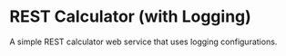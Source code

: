 # REST Calculator (with Logging)

A simple REST calculator web service that uses logging configurations.